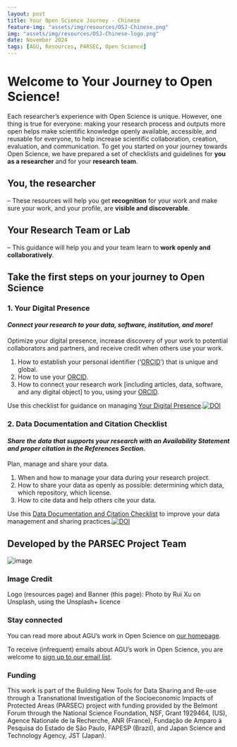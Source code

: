 ```yaml
---
layout: post
title: Your Open Science Journey - Chinese
feature-img: "assets/img/resources/OSJ-Chinese.png"
img: "assets/img/resources/OSJ-Chinese-logo.png"
date: November 2024
tags: [AGU, Resources, PARSEC, Open Science]
---
```



# Welcome to Your Journey to Open Science!

Each researcher’s experience with Open Science is unique. However, one thing is true for everyone: making your research process and outputs more open helps make scientific knowledge openly available, accessible, and reusable for everyone, to help increase scientific collaboration, creation, evaluation, and communication. 
To get you started on your journey towards Open Science, we have prepared a set of checklists and guidelines for **you as a researcher** and for your **research team**.
## You, the researcher
– These resources will help you get **recognition** for your work and make sure your work, and your profile, are **visible and discoverable**.
## Your Research Team or Lab
– This guidance will help you and your team learn to **work openly and collaboratively**.
## Take the first steps on your journey to Open Science

### 1. Your Digital Presence 

#### _Connect your research to your data, software, institution, and more!_

Optimize your digital presence, increase discovery of your work to potential collaborators and partners, and receive credit when others use your work.

1. How to establish your personal identifier (‘[ORCID](https://orcid.org)’) that is unique and global. 
2. How to use your [ORCID](https://orcid.org).
3. How to connect your research work [including articles, data, software, and any digital object] to you, using your [ORCID](https://orcid.org).

Use this checklist for guidance on managing [Your Digital Presence](https://doi.org/10.5281/zenodo.4706118).[![DOI](https://zenodo.org/badge/DOI/10.5281/zenodo.4706118.svg)](https://doi.org/10.5281/zenodo.4706118)


### 2. Data Documentation and Citation Checklist

#### _Share the data that supports your research with an Availability Statement and proper citation in the References Section._
 
Plan, manage and share your data.  

1. When and how to manage your data during your research project.
2. How to share your data as openly as possible: determining which data, which repository, which license.
3. How to cite data and help others cite your data. 

Use this [Data Documentation and Citation Checklist](https://doi.org/10.5281/zenodo.7062402) to improve your data management and sharing practices.[![DOI](https://zenodo.org/badge/DOI/10.5281/zenodo.7062402.svg)](https://doi.org/10.5281/zenodo.7062402)

## Developed by the PARSEC Project Team
![image](https://user-images.githubusercontent.com/113625013/206821607-d5ad3f16-cc73-44fe-87c3-9df3ea68fe38.png)

### Image Credit

Logo (resources page) and Banner (this page): Photo by Rui Xu on Unsplash, using the Unsplash+ licence


### Stay connected
You can read more about AGU’s work in Open Science on [our homepage](https://www.agu.org/open-science).

To receive (infrequent) emails about AGU’s work in Open Science, you are welcome to [sign up to our email list](https://forms.monday.com/forms/b4284b3ea07f6e4d801f03451d5f7ac4?r=use1). 

### Funding
This work is part of the Building New Tools for Data Sharing and Re-use through a Transnational Investigation of the Socioeconomic Impacts of Protected Areas (PARSEC) project with funding provided by the Belmont Forum through the National Science Foundation, NSF, Grant 1929464, (US), Agence Nationale de la Recherche, ANR (France), Fundação de Amparo à Pesquisa do Estado de São Paulo, FAPESP (Brazil), and Japan Science and Technology Agency, JST (Japan).

